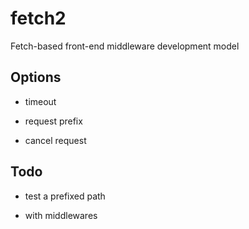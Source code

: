 # fetch2
Fetch-based front-end middleware development model

## Options

- timeout 

- request prefix

- cancel request

## Todo

- test a prefixed path

- with middlewares
